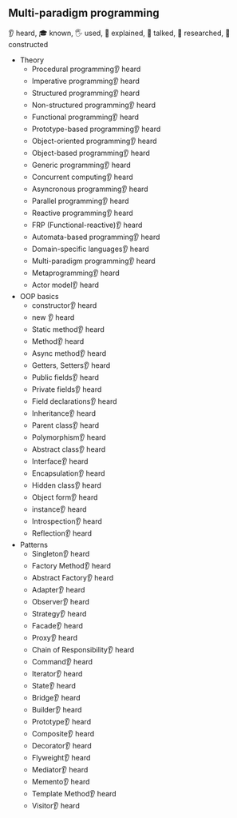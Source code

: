 ## Multi-paradigm programming

👂 heard, 🎓 known, 🖐️ used, 🙋 explained, 📢 talked, 🔬 researched, 🚀 constructed

- Theory
  - Procedural programming👂 heard
  - Imperative programming👂 heard
  - Structured programming👂 heard
  - Non-structured programming👂 heard
  - Functional programming👂 heard
  - Prototype-based programming👂 heard
  - Object-oriented programming👂 heard
  - Object-based programming👂 heard
  - Generic programming👂 heard
  - Concurrent computing👂 heard
  - Asyncronous programming👂 heard
  - Parallel programming👂 heard
  - Reactive programming👂 heard
  - FRP (Functional-reactive)👂 heard
  - Automata-based programming👂 heard
  - Domain-specific languages👂 heard
  - Multi-paradigm programming👂 heard
  - Metaprogramming👂 heard
  - Actor model👂 heard
- OOP basics
  - constructor👂 heard
  - new 👂 heard
  - Static method👂 heard
  - Method👂 heard
  - Async method👂 heard
  - Getters, Setters👂 heard
  - Public fields👂 heard
  - Private fields👂 heard
  - Field declarations👂 heard
  - Inheritance👂 heard
  - Parent class👂 heard
  - Polymorphism👂 heard
  - Abstract class👂 heard
  - Interface👂 heard
  - Encapsulation👂 heard
  - Hidden class👂 heard
  - Object form👂 heard
  - instance👂 heard
  - Introspection👂 heard
  - Reflection👂 heard
- Patterns
  - Singleton👂 heard
  - Factory Method👂 heard
  - Abstract Factory👂 heard
  - Adapter👂 heard
  - Observer👂 heard
  - Strategy👂 heard
  - Facade👂 heard
  - Proxy👂 heard
  - Chain of Responsibility👂 heard
  - Command👂 heard
  - Iterator👂 heard
  - State👂 heard
  - Bridge👂 heard
  - Builder👂 heard
  - Prototype👂 heard
  - Composite👂 heard
  - Decorator👂 heard
  - Flyweight👂 heard
  - Mediator👂 heard
  - Memento👂 heard
  - Template Method👂 heard
  - Visitor👂 heard